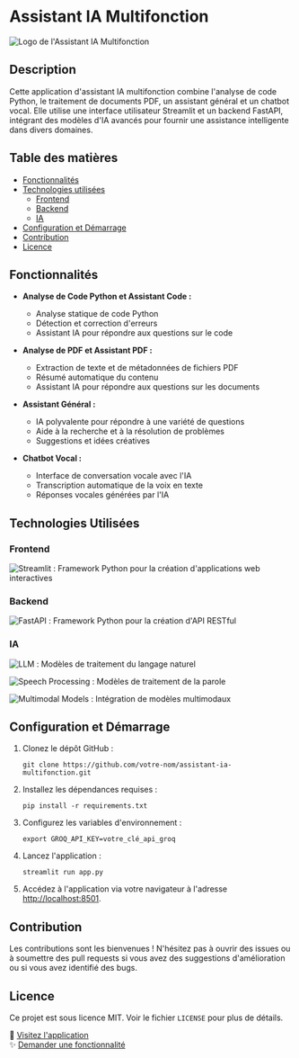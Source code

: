 # Assistant IA Multifonction

![Logo de l'Assistant IA Multifonction](https://via.placeholder.com/100)

## Description

Cette application d'assistant IA multifonction combine l'analyse de code Python, le traitement de documents PDF, un assistant général et un chatbot vocal. Elle utilise une interface utilisateur Streamlit et un backend FastAPI, intégrant des modèles d'IA avancés pour fournir une assistance intelligente dans divers domaines.

## Table des matières

- [Fonctionnalités](#fonctionnalités)
- [Technologies utilisées](#technologies-utilisées)
  - [Frontend](#frontend)
  - [Backend](#backend)
  - [IA](#ia)
- [Configuration et Démarrage](#configuration-et-démarrage)
- [Contribution](#contribution)
- [Licence](#licence)

## Fonctionnalités

- **Analyse de Code Python et Assistant Code :**
  - Analyse statique de code Python
  - Détection et correction d'erreurs
  - Assistant IA pour répondre aux questions sur le code

- **Analyse de PDF et Assistant PDF :**
  - Extraction de texte et de métadonnées de fichiers PDF
  - Résumé automatique du contenu
  - Assistant IA pour répondre aux questions sur les documents

- **Assistant Général :**
  - IA polyvalente pour répondre à une variété de questions
  - Aide à la recherche et à la résolution de problèmes
  - Suggestions et idées créatives

- **Chatbot Vocal :**
  - Interface de conversation vocale avec l'IA
  - Transcription automatique de la voix en texte
  - Réponses vocales générées par l'IA

## Technologies Utilisées

### Frontend
![Streamlit](https://img.shields.io/badge/Streamlit-FF4B4B?style=for-the-badge&logo=streamlit&logoColor=white) : Framework Python pour la création d'applications web interactives

### Backend
![FastAPI](https://img.shields.io/badge/FastAPI-009688?style=for-the-badge&logo=fastapi&logoColor=white) : Framework Python pour la création d'API RESTful

### IA
![LLM](https://img.shields.io/badge/LLM-4B0082?style=for-the-badge&logo=openai&logoColor=white) : Modèles de traitement du langage naturel

![Speech Processing](https://img.shields.io/badge/Speech_Processing-FF6F61?style=for-the-badge&logo=audiomack&logoColor=white) : Modèles de traitement de la parole

![Multimodal Models](https://img.shields.io/badge/Multimodal_Models-6236FF?style=for-the-badge&logo=tensorflow&logoColor=white) : Intégration de modèles multimodaux

## Configuration et Démarrage

1. Clonez le dépôt GitHub :
   ```
   git clone https://github.com/votre-nom/assistant-ia-multifonction.git
   ```

2. Installez les dépendances requises :
   ```
   pip install -r requirements.txt
   ```

3. Configurez les variables d'environnement :
   ```
   export GROQ_API_KEY=votre_clé_api_groq
   ```

4. Lancez l'application :
   ```
   streamlit run app.py
   ```

5. Accédez à l'application via votre navigateur à l'adresse [http://localhost:8501](http://localhost:8501).

## Contribution

Les contributions sont les bienvenues ! N'hésitez pas à ouvrir des issues ou à soumettre des pull requests si vous avez des suggestions d'amélioration ou si vous avez identifié des bugs.

## Licence

Ce projet est sous licence MIT. Voir le fichier `LICENSE` pour plus de détails.

🌟 [Visitez l'application](http://localhost:8501)  
✨ [Demander une fonctionnalité](https://github.com/votre-nom/assistant-ia-multifonction/issues)
